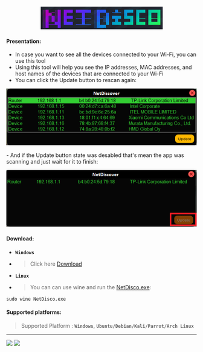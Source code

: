 <!-- DOSMAX -->
<p align='center'>
  <img src="https://github.com/77AXEL/NetDisco/blob/main/images/logo3.png"></img>
</p>




#### Presentation:
- In case you want to see all the devices connected to your Wi-Fi, you can use this tool
- Using this tool will help you see the IP addresses, MAC addresses, and host names of the devices that are connected to your Wi-Fi
- You can click the Update button to rescan again:
<p align='center'>
  <img src="https://github.com/77AXEL/NetDisco/blob/main/images/logo1.png"></img>
</p>
- And if the Update button state was desabled that's mean the app was scanning and just wait for it to finish:
<p align='center'>
  <img src="https://github.com/77AXEL/NetDisco/blob/main/images/logo2.png"></img>

#### Download:
- **`Windows`**
- > Click here <a href='https://github.com/7AXEL/NetDisc/raw/main/NetDisc.exe?download='>Download</a>
- **`Linux`**
- > You can can use wine and run the <a href='https://github.com/77AXEL/NetDisco/raw/main/NetDisco.exe?download='>NetDisco.exe</a>:
```
sudo wine NetDisco.exe
```

#### Supported platforms:
> Supported Platform : **`Windows`**, **`Ubuntu/Debian/Kali/Parrot/Arch Linux`**<br>
<hr>

<img src="https://img.shields.io/badge/Author:-A.X.E.L-bg?style=for-the-badge;"></img>
<img src="https://img.shields.io/badge/Open source:-Yes-bg?style=for-the-badge;"></img>

